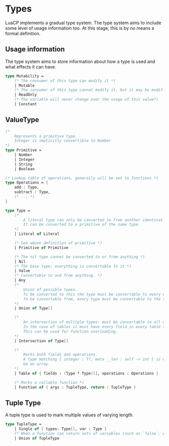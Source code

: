 # Types
LuaCP implements a gradual type system. The type system aims to include some level of usage information too. At this stage, this is by no means a formal definition.

## Usage information
The type system aims to store information about how a type is used and what effects it can have.
```fsharp
type Mutability =
	(* The consumer of this type can modify it *)
	| Mutable
	(* The consumer of this type cannot modify it, but it may be modified elsewhere *)
	| ReadOnly
	(* The variable will never change over the usage of this value*)
	| Constant
```

## ValueType
```fsharp
(*
	Represents a primitive type.
	Integer is implicitly convertible to Number
*)
type Primitive =
	| Number
	| Integer
	| String
	| Boolean

(* Lookup table of operations, generally will be set to functions *)
type Operations = {
	add : Type,
	subtract : Type,
	(* ... *)
}

type Type =
	(*
		A literal type can only be converted to from another identical literal.
		It can be converted to a primitive of the same type.
	*)
	| Literal of Literal

	(* See above definition of primitive *)
	| Primitive of Primitive

	(* The nil type cannot be converted to or from anything *)
	| Nil
	(* The base type: everything is convertable to it *)
	| Value
	(* Convertable to and from anything. *)
	| Any
	(*
		Union of possible types.
		To be converted to this the type must be convertable to every entry.
		To be convertable from, every type must be convertable to the target.
	*)
	| Union of Type[]

	(*
		An intersection of multiple types: must be convertable to all of the types.
		In the case of tables it must have every field in every table (a sort of inheritance).
		This can be used for function overloading.
	*)
	| Intersection of Type[]

	(*
		Marks both fields and operations.
		A type matching { integer : T?, meta __len : self -> int } is considered to
		be an array.
	*)
	| Table of { fields : (Type * Type)[], operations : Operations }

	(* Marks a callable function *)
	| Function of { args : TupleType, return : TupleType }
```

## Tuple Type
A tuple type is used to mark multiple values of varying length.

```fsharp
type TupleType =
	| Single of { types: Type[], var : Type }
	(* When a function can return sets of variables (such as `false`, error message or a file handle *)
	| Union of TupleType
```
